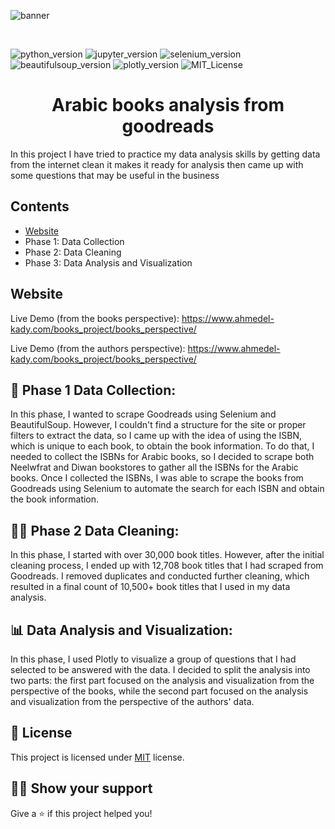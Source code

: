 ![banner](http://d.gr-assets.com/misc/1454549184-1454549184_goodreads_misc.jpg)

<br>

![python_version](https://img.shields.io/badge/Python-v3.8-3776AB?style=for-the-badge&logo=Python)
![jupyter_version](https://img.shields.io/badge/Jupyter-v7.31.1-F37626?style=for-the-badge&logo=Jupyter)
![selenium_version](https://img.shields.io/badge/Selenium-v4.7.2-43B02A?style=for-the-badge&logo=Selenium)
![beautifulsoup_version](https://img.shields.io/badge/Beautifulsoup-v4-c2dfc3?style=for-the-badge&logo=Python)
![plotly_version](https://img.shields.io/badge/Plotly-v5.13.0-3F4F75?style=for-the-badge&logo=Plotly)
![MIT_License](https://img.shields.io/badge/License-MIT-9e1e32?style=for-the-badge&logo=)

<h1 align="center"> Arabic books analysis from goodreads </h1>
In this project I have tried to practice my data analysis skills by getting data from the internet clean it makes it ready for analysis then came up with some questions that may be useful in the business


## Contents
- [Website](https://www.ahmedel-kady.com/)
- Phase 1: Data Collection
- Phase 2: Data Cleaning
- Phase 3: Data Analysis and Visualization

## Website
Live Demo (from the books perspective): https://www.ahmedel-kady.com/books_project/books_perspective/

Live Demo (from the authors perspective): https://www.ahmedel-kady.com/books_project/books_perspective/


## 💾 Phase 1 Data Collection:
In this phase, I wanted to scrape Goodreads using Selenium and BeautifulSoup. However, I couldn't find a structure for the site or proper filters to extract the data, so I came up with the idea of using the ISBN, which is unique to each book, to obtain the book information. To do that, I needed to collect the ISBNs for Arabic books, so I decided to scrape both Neelwfrat and Diwan bookstores to gather all the ISBNs for the Arabic books. Once I collected the ISBNs, I was able to scrape the books from Goodreads using Selenium to automate the search for each ISBN and obtain the book information.


## 👨‍💻 Phase 2 Data Cleaning:
In this phase, I started with over 30,000 book titles. However, after the initial cleaning process, I ended up with 12,708 book titles that I had scraped from Goodreads. I removed duplicates and conducted further cleaning, which resulted in a final count of 10,500+ book titles that I used in my data analysis.


## 📊 Data Analysis and Visualization:
In this phase, I used Plotly to visualize a group of questions that I had selected to be answered with the data. I decided to split the analysis into two parts: the first part focused on the analysis and visualization from the perspective of the books, while the second part focused on the analysis and visualization from the perspective of the authors' data.

## 📝 License

This project is licensed under [MIT](https://opensource.org/licenses/MIT) license.

## 🧑‍🚀 Show your support

Give a ⭐️ if this project helped you!
